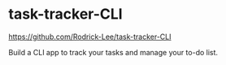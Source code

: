 # task-tracker-CLI
https://github.com/Rodrick-Lee/task-tracker-CLI

Build a CLI app to track your tasks and manage your to-do list.
